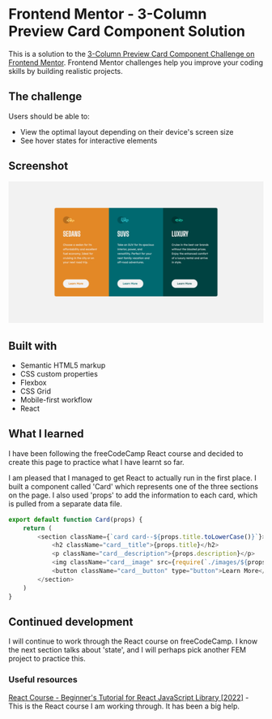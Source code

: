 # Frontend Mentor - 3-Column Preview Card Component Solution

This is a solution to the [3-Column Preview Card Component Challenge on Frontend Mentor](https://www.frontendmentor.io/challenges/3column-preview-card-component-pH92eAR2-). Frontend Mentor challenges help you improve your coding skills by building realistic projects. 

## The challenge

Users should be able to:

- View the optimal layout depending on their device's screen size
- See hover states for interactive elements

## Screenshot

![](./public/screenshot-desktop.png)

## Built with

- Semantic HTML5 markup
- CSS custom properties
- Flexbox
- CSS Grid
- Mobile-first workflow
- React

## What I learned

I have been following the freeCodeCamp React course and decided to create this page to practice what I have learnt so far.

I am pleased that I managed to get React to actually run in the first place. I built a component called 'Card' which represents one of the three sections on the page. I also used 'props' to add the information to each card, which is pulled from a separate data file.

```js
export default function Card(props) {
    return (
        <section className={`card card--${props.title.toLowerCase()}`}>
            <h2 className="card__title">{props.title}</h2>
            <p className="card__description">{props.description}</p>
            <img className="card__image" src={require(`./images/${props.image}`)} alt="" aria-hidden="true" />
            <button className="card__button" type="button">Learn More</button>
        </section>
    )
}
```

## Continued development

I will continue to work through the React course on freeCodeCamp. I know the next section talks about 'state', and I will perhaps pick another FEM project to practice this.

### Useful resources

[React Course - Beginner's Tutorial for React JavaScript Library [2022]](https://www.youtube.com/watch?v=bMknfKXIFA8) - This is the React course I am working through. It has been a big help.

